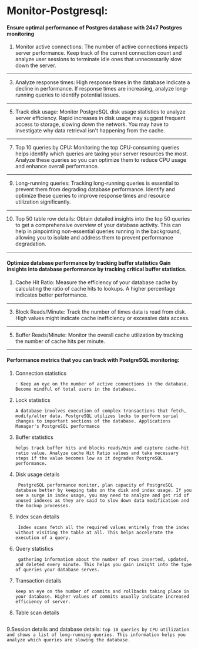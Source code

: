 # Monitor-Postgresql:
#### Ensure optimal performance of Postgres database with 24x7 Postgres monitoring
1. Monitor active connections: The number of active connections impacts server performance. Keep track of the current connection count and analyze user sessions to terminate idle ones that unnecessarily slow down the server.
---
3. Analyze response times: High response times in the database indicate a decline in performance. If response times are increasing, analyze long-running queries to identify potential issues.
---
5. Track disk usage: Monitor PostgreSQL disk usage statistics to analyze server efficiency. Rapid increases in disk usage may suggest frequent access to storage, slowing down the network. You may have to investigate why data retrieval isn't happening from the cache.
---
7. Top 10 queries by CPU: Monitoring the top CPU-consuming queries helps identify which queries are taxing your server resources the most. Analyze these queries so you can optimize them to reduce CPU usage and enhance overall performance.
---
9. Long-running queries: Tracking long-running queries is essential to prevent them from degrading database performance. Identify and optimize these queries to improve response times and resource utilization significantly.
---
10. Top 50 table row details: Obtain detailed insights into the top 50 queries to get a comprehensive overview of your database activity. This can help in pinpointing non-essential queries running in the background, allowing you to isolate and address them to prevent performance degradation.
---
#### Optimize database performance by tracking buffer statistics Gain insights into database performance by tracking critical buffer statistics.
1. Cache Hit Ratio: Measure the efficiency of your database cache by calculating the ratio of cache hits to lookups. A higher percentage indicates better performance.
---
3. Block Reads/Minute: Track the number of times data is read from disk. High values might indicate cache inefficiency or excessive data access.
---
5. Buffer Reads/Minute: Monitor the overall cache utilization by tracking the number of cache hits per minute.
---
#### Performance metrics that you can track with PostgreSQL monitoring:
  1. Connection statistics
      ```
      : Keep an eye on the number of active connections in the database. Become mindful of total users in the database.
      ```
  2. Lock statistics
      ```
      A database involves execution of complex transactions that fetch, modify/alter data. PostgreSQL utilizes locks to perform serial changes to important sections of the database. Applications Manager's PostgreSQL performance
      ```
  3. Buffer statistics
     ```
     helps track buffer hits and blocks reads/min and capture cache-hit ratio value. Analyze cache Hit Ratio values and take necessary steps if the value becomes low as it degrades PostgreSQL performance.
     ```
  4. Disk usage details
     ```
      PostgreSQL performance monitor, plan capacity of PostgreSQL database better by keeping tabs on the disk and index usage. If you see a surge in index usage, you may need to analyze and get rid of unused indexes as they are said to slow down data modification and the backup processes.
     ```
  5. Index scan details
      ```
       Index scans fetch all the required values entirely from the index without visiting the table at all. This helps accelerate the execution of a query.
      ```
  6. Query statistics
      ```
       gathering information about the number of rows inserted, updated, and deleted every minute. This helps you gain insight into the type of queries your database serves.
      ```
  7. Transaction details
      ```
      keep an eye on the number of commits and rollbacks taking place in your database. Higher values of commits usually indicate increased efficiency of server.
      ```
  8. Table scan details
      ```
      ```
  9.Session details and database details: 
      ```
      top 10 queries by CPU utilization and shows a list of long-running queries. This information helps you analyze which queries are slowing the database.
      ```
  
